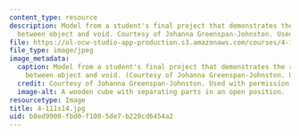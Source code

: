 ```yaml
---
content_type: resource
description: Model from a student's final project that demonstrates the relationship
  between object and void. Courtesy of Johanna Greenspan-Johnston. Used with permission.
file: https://ol-ocw-studio-app-production.s3.amazonaws.com/courses/4-111-introduction-to-architecture-environmental-design-spring-2014/b8ed9900fbd0f1085de7b220cd6454a2_4-111s14.jpg
file_type: image/jpeg
image_metadata:
  caption: Model from a student's final project that demonstrates the relationship
    between object and void. (Courtesy of Johanna Greenspan-Johnston. Used with permission.)
  credit: Courtesy of Johanna Greenspan-Johnston. Used with permission.
  image-alt: A wooden cube with separating parts in an open position.
resourcetype: Image
title: 4-111s14.jpg
uid: b8ed9900-fbd0-f108-5de7-b220cd6454a2
---
```

